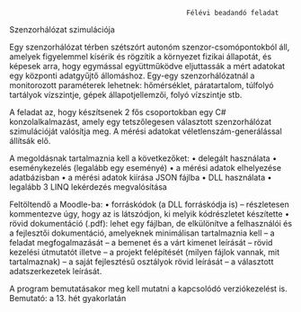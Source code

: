                                                 Félévi beadandó feladat



Szenzorhálózat szimulációja


Egy szenzorhálózat térben szétszórt autonóm szenzor-csomópontokból áll, amelyek
figyelemmel kísérik és rögzítik a környezet fizikai állapotát, és képesek arra, hogy egymással
együttműködve eljuttassák a mért adatokat egy központi adatgyűjtő állomáshoz. Egy-egy
szenzorhálózatnál a monitorozott paraméterek lehetnek: hőmérséklet, páratartalom, túlfolyó
tartályok vízszintje, gépek állapotjellemzői, folyó vízszintje stb.

A feladat az, hogy készítsenek 2 fős csoportokban egy C# konzolalkalmazást, amely
egy tetszőlegesen választott szenzorhálózat szimulációját valósítja meg. A mérési adatokat
véletlenszám-generálással állítsák elő.

A megoldásnak tartalmaznia kell a következőket:
            • delegált használata
            • eseménykezelés (legalább egy eseményé)
            • a mérési adatok elhelyezése adatbázisban
            • a mérési adatok kiírása JSON fájlba
            • DLL használata
            • legalább 3 LINQ lekérdezés megvalósítása

Feltöltendő a Moodle-ba:
        • forráskódok (a DLL forráskódja is)
        – részletesen kommentezve úgy, hogy az is látszódjon, ki melyik kódrészletet
        készítette
        • rövid dokumentáció (.pdf): lehet egy fájlban, de elkülönítve a felhasználói és a fejlesztői
dokumentáció, amelyeknek minimálisan tartalmaznia kell
        – a feladat megfogalmazását
        – a bemenet és a várt kimenet leírását
        – rövid kezelési útmutatót
illetve
        – a projekt felépítését (milyen fájlok vannak, mit tartalmaznak)
        – a saját fejlesztésű osztályok rövid leírását
        – a választott adatszerkezetek leírását.
        
A program bemutatásakor meg kell mutatni a kapcsolódó verziókezelést is.
Bemutató: a 13. hét gyakorlatán